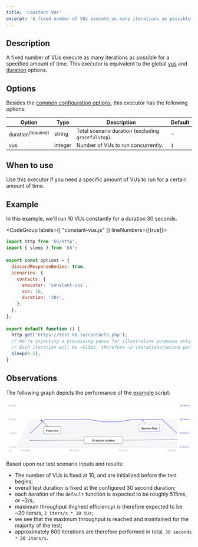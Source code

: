 ```yaml
---
title: 'Constant VUs'
excerpt: 'A fixed number of VUs execute as many iterations as possible for a specified amount of time.'
---
```


## Description

A fixed number of VUs execute as many iterations as possible for a specified amount
of time. This executor is equivalent to the global [vus](/using-k6/options#vus) and [duration](/using-k6/options#duration) options.

## Options

Besides the [common configuration options](/using-k6/scenarios#options),
this executor has the following options:

| Option      | Type    | Description                                         | Default |
| ----------- | ------- | --------------------------------------------------- | ------- |
| duration<sup>(required)</sup> | string  | Total scenario duration (excluding `gracefulStop`). | -       |
| vus       | integer | Number of VUs to run concurrently.                  | `1`     |

## When to use

Use this executor if you need a specific amount of VUs to run for a certain amount of time.

## Example

In this example, we'll run 10 VUs constantly for a duration 30 seconds.

<CodeGroup labels={[ "constant-vus.js" ]} lineNumbers={[true]}>

```javascript
import http from 'k6/http';
import { sleep } from 'k6';

export const options = {
  discardResponseBodies: true,
  scenarios: {
    contacts: {
      executor: 'constant-vus',
      vus: 10,
      duration: '30s',
    },
  },
};

export default function () {
  http.get('https://test.k6.io/contacts.php');
  // We're injecting a processing pause for illustrative purposes only!
  // Each iteration will be ~515ms, therefore ~2 iterations/second per VU maximum throughput.
  sleep(0.5);
}
```

</CodeGroup>

## Observations

The following graph depicts the performance of the [example](#example) script:

![Constant VUs](./images/constant-vus.png)

Based upon our test scenario inputs and results:

* The number of VUs is fixed at 10, and are initialized before the test begins;
* overall test duration is fixed at the configured 30 second duration; 
* each _iteration_ of the `default` function is expected to be roughly 515ms, or ~2/s;
* maximum throughput (highest efficiency) is therefore expected to be ~20 iters/s, `2 iters/s * 10 VUs`; 
* we see that the maximum throughput is reached and maintained for the majority of the test;
* approximately 600 iterations are therefore performed in total, `30 seconds * 20 iters/s`.
